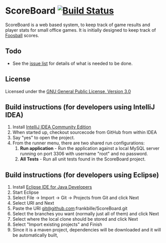 ScoreBoard [![Build Status](https://secure.travis-ci.org/frankbille/ScoreBoard.png)](http://travis-ci.org/frankbille/ScoreBoard)
==========

ScoreBoard is a web based system, to keep track of game results and player stats for small office games. It is initially designed to keep track of [Foosball][foosball] scores.

Todo
----
* See the [issue list][issues] for details of what is needed to be done.

License
-------

Licensed under the [GNU General Public License, Version 3.0][license]


Build instructions (for developers using IntelliJ IDEA)
-------------------------------------------------------

 1. Install [IntelliJ IDEA Community Edition][idea]
 2. When started up, checkout sourcecode from GitHub from within IDEA
 3. Say "yes" to open the project.
 4. From the runner menu, there are two shared run configurations:
    1. __Run application__ - Run the application against a local MySQL server running on port 3306 with username "root"
       and no password.
    2. __All Tests__ - Run all unit tests found in the ScoreBoard project.


Build instructions (for developers using Eclipse)
-------------------------------------------------

 1. Install [Eclipse IDE for Java Developers][eclipse]
 2. Start Eclipse
 3. Select File -> Import -> Git -> Projects from Git and click Next
 4. Select URI and Next
 5. Paste the URI git@github.com:frankbille/ScoreBoard.git
 7. Select the branches you want (normally just all of them) and click Next
 8. Select where the local clone should be stored and click Next
 9. Select "Import existing projects" and Finish
10. Since it is a maven project, dependencies will be downloaded and
    it will be automatically built,

[foosball]: http://en.wikipedia.org/wiki/Table_football
[eclipse]: http://www.eclipse.org/downloads/
[issues]: https://github.com/frankbille/ScoreBoard/issues
[license]: http://www.gnu.org/licenses/gpl.html
[idea]: http://www.jetbrains.com/idea/
